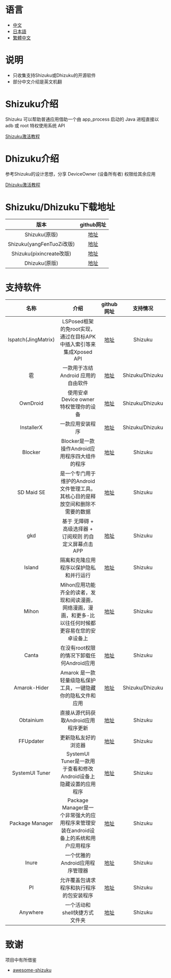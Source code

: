 # 语言
- [中文](https://github.com/lovestoryhhh/ShizukuDhizuku-list/blob/main/README.md)
- [日本語](https://github.com/lovestoryhhh/ShizukuDhizuku-list/blob/main/README-jp.md)
- [繁體中文](https://github.com/lovestoryhhh/ShizukuDhizuku-list/blob/main/README-tw.md)

# 说明
- 只收集支持Shizuku或Dhizuku的开源软件
- 部分中文介绍是英文机翻

# Shizuku介绍
Shizuku 可以帮助普通应用借助一个由 app_process 启动的 Java 进程直接以 adb 或 root 特权使用系统 API

[Shizuku激活教程](https://shizuku.rikka.app/zh-hans/guide/setup/)

# Dhizuku介绍
参考Shizuku的设计思想，分享 DeviceOwner (设备所有者) 权限给其余应用

[Dhizuku激活教程](https://github.com/iamr0s/Dhizuku/discussions/16)

# Shizuku/Dhizuku下载地址
| 版本 | github网址 |
| :-----------: | :-----------: |
| Shizuku(原版) | [地址](https://github.com/RikkaApps/Shizuku) |
| Shizuku(yangFenTuoZi改版) | [地址](https://github.com/yangFenTuoZi/Shizuku) |
| Shizuku(pixincreate改版) | [地址](https://github.com/pixincreate/Shizuku) |
| Dhizuku(原版) | [地址](https://github.com/iamr0s/Dhizuku) |

# 支持软件
| 名称 | 介绍 | github网址 | 支持情况 |
| :-----------: | :-----------: | :-----------: | :-----------: |
| lspatch(JingMatrix) | LSPosed框架的免root实现，通过在目标APK中插入索引等来集成Xposed API | [地址](https://github.com/JingMatrix/LSPatch) | Shizuku |
| 雹 | 一款用于冻结 Android 应用的自由软件 | [地址](https://github.com/aistra0528/Hail) | Shizuku/Dhizuku |
| OwnDroid | 使用安卓Device owner特权管理你的设备 | [地址](https://github.com/BinTianqi/OwnDroid) | Shizuku/Dhizuku |
| InstallerX | 一款应用安装程序 | [地址](https://github.com/iamr0s/InstallerX) | Shizuku/Dhizuku |
| Blocker | Blocker是一款操作Android应用程序四大组件的程序 | [地址](https://github.com/lihenggui/blocker) | Shizuku |
| SD Maid SE | 是一个专门用于维护的Android文件管理工具。其核心目的是释放空间和删除不需要的数据 | [地址](https://github.com/d4rken-org/sdmaid-se) | Shizuku |
| gkd | 基于 无障碍 + 高级选择器 + 订阅规则 的自定义屏幕点击 APP | [地址](https://github.com/gkd-kit/gkd) | Shizuku |
| Island | 隔离和克隆应用程序以保护隐私和并行运行 | [地址](https://github.com/oasisfeng/island) | Shizuku |
| Mihon | Mihon应用功能齐全的读者，发现和阅读漫画，网络漫画，漫画，和更多-比以往任何时候都更容易在您的安卓设备上 | [地址](https://github.com/mihonapp/mihon) | Shizuku |
| Canta | 在没有root权限的情况下卸载任何Android应用 | [地址](https://github.com/samolego/Canta) | Shizuku |
| Amarok-Hider | Amarok 是一款轻量级隐私保护工具，一键隐藏你的隐私文件和应用 | [地址](https://github.com/deltazefiro/Amarok-Hider) | Shizuku/Dhizuku |
| Obtainium | 直接从源代码获取Android应用程序更新 | [地址](https://github.com/ImranR98/Obtainium) | Shizuku |
| FFUpdater | 更新隐私友好的浏览器 | [地址](https://github.com/Tobi823/ffupdater) | Shizuku |
| SystemUI Tuner | SystemUI Tuner是一款用于查看和修改Android设备上隐藏设置的应用程序 | [地址](https://github.com/zacharee/Tweaker) | Shizuku |
| Package Manager | Package Manager是一个非常强大的应用程序来管理安装在android设备上的系统和用户应用程序 | [地址](https://github.com/SmartPack/PackageManager) | Shizuku |
| Inure | 一个优雅的Android应用程序管理器 | [地址](https://github.com/Hamza417/Inure) | Shizuku |
| PI | 允许覆盖包请求程序和执行程序的包安装程序 | [地址](https://github.com/SanmerApps/PI) | Shizuku |
| Anywhere | 一个活动和shell快捷方式文件夹 | [地址](https://github.com/zhaobozhen/Anywhere-) | Shizuku |

# 致谢
项目中有所借鉴

- [awesome-shizuku](https://github.com/timschneeb/awesome-shizuku)